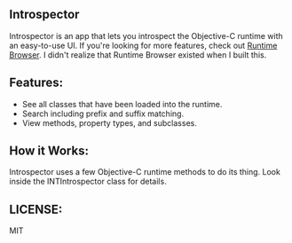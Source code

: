 Introspector
---

Introspector is an app that lets you introspect the Objective-C runtime with an easy-to-use UI. If you're looking for more features, check out [Runtime Browser](https://github.com/nst/RuntimeBrowser). I didn't realize that Runtime Browser existed when I built this.

Features:
---
- See all classes that have been loaded into the runtime.
- Search including prefix and suffix matching. 
- View methods, property types, and subclasses.

How it Works:
---

Introspector uses a few Objective-C runtime methods to do its thing. Look inside the INTIntrospector class for details.

LICENSE: 
---
MIT